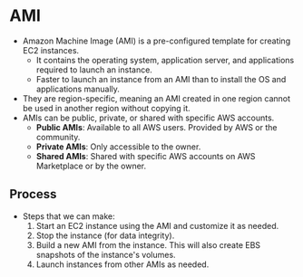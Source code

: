 # AMI

- Amazon Machine Image (AMI) is a pre-configured template for creating EC2 instances.
  - It contains the operating system, application server, and applications required to launch an instance.
  - Faster to launch an instance from an AMI than to install the OS and applications manually.
- They are region-specific, meaning an AMI created in one region cannot be used in another region without copying it.
- AMIs can be public, private, or shared with specific AWS accounts.
  - **Public AMIs**: Available to all AWS users. Provided by AWS or the community.
  - **Private AMIs**: Only accessible to the owner.
  - **Shared AMIs**: Shared with specific AWS accounts on AWS Marketplace or by the owner.

## Process

- Steps that we can make:
  1. Start an EC2 instance using the AMI and customize it as needed.
  2. Stop the instance (for data integrity).
  3. Build a new AMI from the instance. This will also create EBS snapshots of the instance's volumes.
  4. Launch instances from other AMIs as needed.
